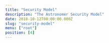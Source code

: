 ```yaml
---
title: "Security Model"
description: "The Astronomer Security Model"
date: 2018-10-12T00:00:00.000Z
slug: "security-model"
menu: ["root"]
position: [4]
---
```

